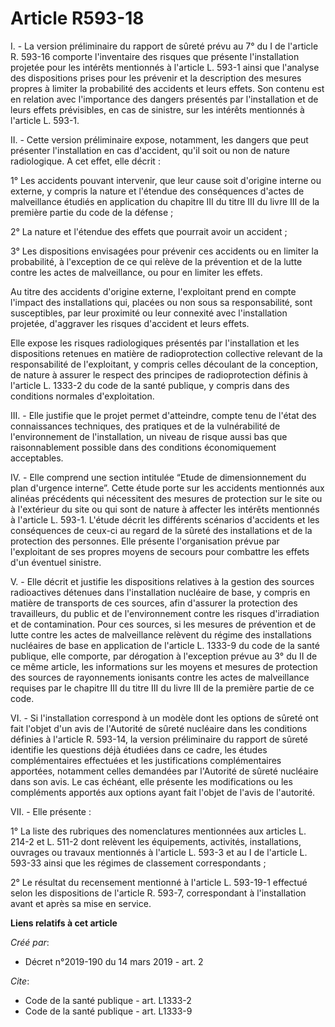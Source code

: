 # Article R593-18

I. - La version préliminaire du rapport de sûreté prévu au 7° du I de l'article R. 593-16 comporte l'inventaire des risques
que présente l'installation projetée pour les intérêts mentionnés à l'article L. 593-1 ainsi que l'analyse des dispositions
prises pour les prévenir et la description des mesures propres à limiter la probabilité des accidents et leurs effets. Son
contenu est en relation avec l'importance des dangers présentés par l'installation et de leurs effets prévisibles, en cas de
sinistre, sur les intérêts mentionnés à l'article L. 593-1.

II. - Cette version préliminaire expose, notamment, les dangers que peut présenter l'installation en cas d'accident, qu'il
soit ou non de nature radiologique. A cet effet, elle décrit :

1° Les accidents pouvant intervenir, que leur cause soit d'origine interne ou externe, y compris la nature et l'étendue des
conséquences d'actes de malveillance étudiés en application du chapitre III du titre III du livre III de la première partie
du code de la défense ;

2° La nature et l'étendue des effets que pourrait avoir un accident ;

3° Les dispositions envisagées pour prévenir ces accidents ou en limiter la probabilité, à l'exception de ce qui relève de la
prévention et de la lutte contre les actes de malveillance, ou pour en limiter les effets.

Au titre des accidents d'origine externe, l'exploitant prend en compte l'impact des installations qui, placées ou non sous sa
responsabilité, sont susceptibles, par leur proximité ou leur connexité avec l'installation projetée, d'aggraver les risques
d'accident et leurs effets.

Elle expose les risques radiologiques présentés par l'installation et les dispositions retenues en matière de radioprotection
collective relevant de la responsabilité de l'exploitant, y compris celles découlant de la conception, de nature à assurer le
respect des principes de radioprotection définis à l'article L. 1333-2 du code de la santé publique, y compris dans des
conditions normales d'exploitation.

III. - Elle justifie que le projet permet d'atteindre, compte tenu de l'état des connaissances techniques, des pratiques et
de la vulnérabilité de l'environnement de l'installation, un niveau de risque aussi bas que raisonnablement possible dans des
conditions économiquement acceptables.

IV. - Elle comprend une section intitulée “Etude de dimensionnement du plan d'urgence interne”. Cette étude porte sur les
accidents mentionnés aux alinéas précédents qui nécessitent des mesures de protection sur le site ou à l'extérieur du site ou
qui sont de nature à affecter les intérêts mentionnés à l'article L. 593-1. L'étude décrit les différents scénarios
d'accidents et les conséquences de ceux-ci au regard de la sûreté des installations et de la protection des personnes. Elle
présente l'organisation prévue par l'exploitant de ses propres moyens de secours pour combattre les effets d'un éventuel
sinistre.

V. - Elle décrit et justifie les dispositions relatives à la gestion des sources radioactives détenues dans l'installation
nucléaire de base, y compris en matière de transports de ces sources, afin d'assurer la protection des travailleurs, du
public et de l'environnement contre les risques d'irradiation et de contamination. Pour ces sources, si les mesures de
prévention et de lutte contre les actes de malveillance relèvent du régime des installations nucléaires de base en
application de l'article L. 1333-9 du code de la santé publique, elle comporte, par dérogation à l'exception prévue au 3° du
II de ce même article, les informations sur les moyens et mesures de protection des sources de rayonnements ionisants contre
les actes de malveillance requises par le chapitre III du titre III du livre III de la première partie de ce code.

VI. - Si l'installation correspond à un modèle dont les options de sûreté ont fait l'objet d'un avis de l'Autorité de sûreté
nucléaire dans les conditions définies à l'article R. 593-14, la version préliminaire du rapport de sûreté identifie les
questions déjà étudiées dans ce cadre, les études complémentaires effectuées et les justifications complémentaires apportées,
notamment celles demandées par l'Autorité de sûreté nucléaire dans son avis. Le cas échéant, elle présente les modifications
ou les compléments apportés aux options ayant fait l'objet de l'avis de l'autorité.

VII. - Elle présente :

1° La liste des rubriques des nomenclatures mentionnées aux articles L. 214-2 et L. 511-2 dont relèvent les équipements,
activités, installations, ouvrages ou travaux mentionnés à l'article L. 593-3 et au I de l'article L. 593-33 ainsi que les
régimes de classement correspondants ;

2° Le résultat du recensement mentionné à l'article L. 593-19-1 effectué selon les dispositions de l'article R. 593-7,
correspondant à l'installation avant et après sa mise en service.

**Liens relatifs à cet article**

_Créé par_:

  - Décret n°2019-190 du 14 mars 2019 - art. 2

_Cite_:

  - Code de la santé publique - art. L1333-2
  - Code de la santé publique - art. L1333-9
